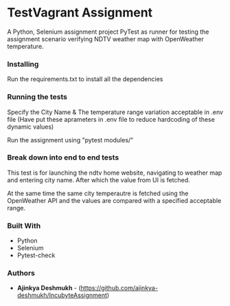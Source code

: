 # TestVagrant Assignment

A Python, Selenium assignment project PyTest as runner for testing the assignment scenario verifying NDTV weather map with OpenWeather temperature.


### Installing

Run the requirements.txt to install all the dependencies


### Running the tests

Specify the City Name & The temperature range variation acceptable in .env file (Have put these aprameters in .env file to reduce hardcoding of these dynamic values)

Run the assignment using "pytest modules/"


### Break down into end to end tests

This test is for launching the ndtv home website, navigating to weather map and entering city name. After which the value from UI is fetched.

At the same time the same city temperautre is fetched using the OpenWeather API and the values are compared with a specified acceptable range.


### Built With

* Python
* Selenium
* Pytest-check


### Authors

* **Ajinkya Deshmukh** - (https://github.com/ajinkya-deshmukh/IncubyteAssignment)
